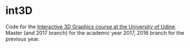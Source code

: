 int3D
=====

Code for the [Interactive 3D Graphics course at the University of Udine](http://www.dimi.uniud.it/ranon/int3d.html). Master (and 2017 branch) for the academic year 2017, 2016 branch for the previous year. 
